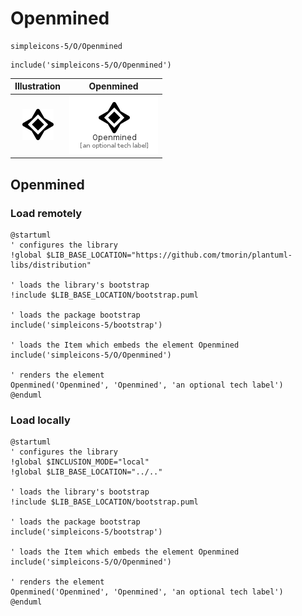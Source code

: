 # Openmined


```text
simpleicons-5/O/Openmined
```

```text
include('simpleicons-5/O/Openmined')
```



| Illustration | Openmined |
| :---: | :---: |
| ![illustration for Illustration](../../simpleicons-5/O/Openmined.png) | ![illustration for Openmined](../../simpleicons-5/O/Openmined.Local.png) |




## Openmined

### Load remotely
```plantuml
@startuml
' configures the library
!global $LIB_BASE_LOCATION="https://github.com/tmorin/plantuml-libs/distribution"

' loads the library's bootstrap
!include $LIB_BASE_LOCATION/bootstrap.puml

' loads the package bootstrap
include('simpleicons-5/bootstrap')

' loads the Item which embeds the element Openmined
include('simpleicons-5/O/Openmined')

' renders the element
Openmined('Openmined', 'Openmined', 'an optional tech label')
@enduml
```

### Load locally
```plantuml
@startuml
' configures the library
!global $INCLUSION_MODE="local"
!global $LIB_BASE_LOCATION="../.."

' loads the library's bootstrap
!include $LIB_BASE_LOCATION/bootstrap.puml

' loads the package bootstrap
include('simpleicons-5/bootstrap')

' loads the Item which embeds the element Openmined
include('simpleicons-5/O/Openmined')

' renders the element
Openmined('Openmined', 'Openmined', 'an optional tech label')
@enduml
```


